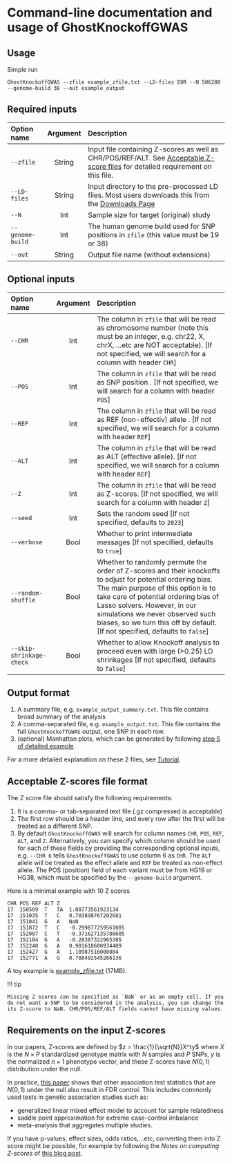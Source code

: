 # Command-line documentation and usage of GhostKnockoffGWAS

## Usage

Simple run

```
GhostKnockoffGWAS --zfile example_zfile.txt --LD-files EUR --N 506200 --genome-build 38 --out example_output
```

## Required inputs

| Option name              | Argument        | Description   |
| :---                     |    :----:       |   :---        |
| `--zfile`        | String | Input file containing Z-scores as well as CHR/POS/REF/ALT. See [Acceptable Z-score files](https://biona001.github.io/GhostKnockoffGWAS/dev/man/documentation/#Acceptable-Z-scores-file-format) for detailed requirement on this file. |
| `--LD-files`     | String | Input directory to the pre-processed LD files. Most users downloads this from the [Downloads Page](https://biona001.github.io/GhostKnockoffGWAS/dev/man/download) |
| `--N`            | Int    | Sample size for target (original) study |
| `--genome-build` | Int    | The human genome build used for SNP positions in `zfile` (this value must be 19 or 38) |
| `--out`          | String | Output file name (without extensions) |

## Optional inputs

| Option name              | Argument         | Description   |
| :---                    |    :----:         |   :---     |
| `--CHR`        | Int    | The column in `zfile` that will be read as chromosome number (note this must be an integer, e.g. chr22, X, chrX, ...etc are NOT acceptable). [If not specified, we will search for a column with header `CHR`] |
| `--POS`        | Int    | The column in `zfile` that will be read as SNP position . [If not specified, we will search for a column with header `POS`] |
| `--REF`        | Int    | The column in `zfile` that will be read as REF (non-effectiv) allele . [If not specified, we will search for a column with header `REF`] |
| `--ALT`        | Int    | The column in `zfile` that will be read as ALT (effective allele). [If not specified, we will search for a column with header `REF`] |
| `--Z`          | Int    | The column in `zfile` that will be read as Z-scores. [If not specified, we will search for a column with header `Z`] |
| `--seed`       | Int    | Sets the random seed [If not specified, defaults to `2023`] |
| `--verbose`    | Bool   | Whether to print intermediate messages [If not specified, defaults to `true`] |
| `--random-shuffle` | Bool | Whether to randomly permute the order of Z-scores and their knockoffs to adjust for potential ordering bias. The main purpose of this option is to take care of potential ordering bias of Lasso solvers. However, in our simulations we never observed such biases, so we turn this off by default.[If not specified, defaults to `false`] |
| `--skip-shrinkage-check` | Bool | Whether to allow Knockoff analysis to proceed even with large (>0.25) LD shrinkages [If not specified, defaults to `false`] |


## Output format

1. A summary file, e.g. `example_output_summary.txt`. This file contains broad summary of the analysis
2. A comma-separated file, e.g. `example_output.txt`. This file contains the full `GhostKnockoffGWAS` output, one SNP in each row.
3. (optional) Manhattan plots, which can be generated by following [step 5 of detailed example](https://biona001.github.io/GhostKnockoffGWAS/dev/man/examples/#Step-5:-Generating-Manhattan-plots).

For a more detailed explanation on these 2 files, see [Tutorial](https://biona001.github.io/GhostKnockoffGWAS/dev/man/examples/#Step-4:-Interpreting-the-result). 

## Acceptable Z-scores file format

The Z score file should satisfy the following requirements:
1. It is a comma- or tab-separated text file (.gz compressed is acceptable)
2. The first row should be a header line, and every row after the first will be treated as a different SNP. 
3. By default `GhostKnockoffGWAS` will search for column names `CHR`, `POS`, `REF`, `ALT`, and `Z`. Alternatively, you can specify which column should be used for each of these fields by providing the corresponding optional inputs, e.g. `--CHR 6` tells `GhostKnockoffGWAS` to use column 6 as `CHR`. The `ALT` allele will be treated as the effect allele and `REF` be treated as non-effect allele. The POS (position) field of each variant must be from HG19 or HG38, which must be specified by the `--genome-build` argument. 

Here is a minimal example with 10 Z scores

```
CHR	POS	REF	ALT	Z
17	150509	T	TA	1.08773561923134
17	151035	T	C	0.703898767202681
17	151041	G	A	NaN
17	151872	T	C	-0.299877259561085
17	152087	C	T	-0.371627135786605
17	152104	G	A	-0.28387322965385
17	152248	G	A	0.901618600934489
17	152427	G	A	1.10987516000804
17	152771	A	G	0.708492545266136
```

A toy example is [example_zfile.txt](https://github.com/biona001/GhostKnockoffGWAS/blob/main/data/example_zfile.txt) (17MB).

!!! tip

    Missing Z scores can be specified as `NaN` or as an empty cell. If you do not want a SNP to be considered in the analysis, you can change the its Z-score to NaN. CHR/POS/REF/ALT fields cannot have missing values.

## Requirements on the input Z-scores

In our papers, Z-scores are defined by $z = \frac{1}{\sqrt{N}}X^ty$ where $X$ is the $N \times P$ standardized genotype matrix with $N$ samples and $P$ SNPs, $y$ is the normalized $n \times 1$ phenotype vector, and these Z-scores have $N(0, 1)$ distribution under the null. 

In practice, [this paper](https://arxiv.org/abs/2310.04030) shows that other association test statistics that are $N(0, 1)$ under the null also result in FDR control. This includes commonly used tests in genetic association studies such as:
+ generalized linear mixed effect model to account for sample relatedness
+ saddle point approximation for extreme case-control imbalance
+ meta-analysis that aggregates multiple studies.

If you have p-values, effect sizes, odds ratios,...etc, converting them into Z score might be possible, for example by following the *Notes on computing Z-scores* of [this blog post](https://huwenboshi.github.io/data%20management/2017/11/23/tips-for-formatting-gwas-summary-stats.html). 
